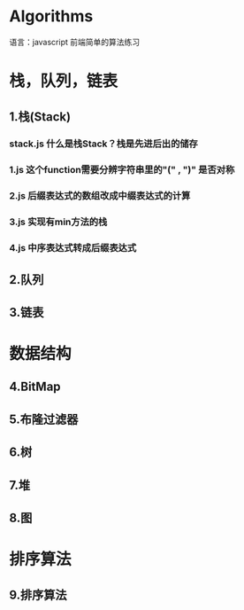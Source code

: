 # Algorithms
语言：javascript
前端简单的算法练习

# 栈，队列，链表
 
## 1.栈(Stack)
### stack.js 什么是栈Stack？栈是先进后出的储存
### 1.js  这个function需要分辨字符串里的"(" , ")" 是否对称
### 2.js  后缀表达式的数组改成中缀表达式的计算
### 3.js  实现有min方法的栈
### 4.js  中序表达式转成后缀表达式

## 2.队列

## 3.链表

# 数据结构

## 4.BitMap

## 5.布隆过滤器

## 6.树

## 7.堆

## 8.图

# 排序算法

## 9.排序算法

